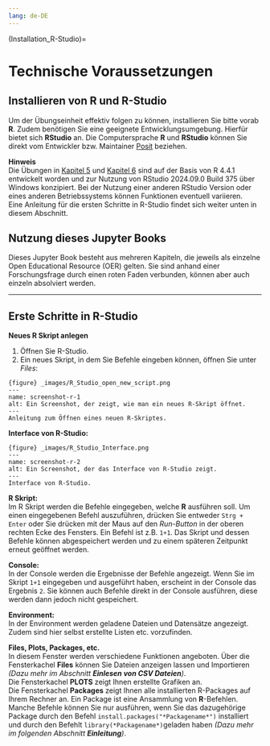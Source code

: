 ```yaml
---
lang: de-DE
---
```


(Installation_R-Studio)=
# Technische Voraussetzungen

## Installieren von R und R-Studio

Um der Übungseinheit effektiv folgen zu können, installieren Sie bitte vorab **R**. Zudem benötigen Sie eine geeignete Entwicklungsumgebung. Hierfür bietet sich **RStudio** an. Die Computersprache **R** und **RStudio** können Sie direkt vom Entwickler bzw. Maintainer <a href="https://posit.co/download/rstudio-desktop/" target="_blank">Posit</a> beziehen.  


**Hinweis**  
Die Übungen in [Kapitel 5](Datenmanipulation) und [Kapitel 6](Datenmanipulation2) sind auf der Basis von R 4.4.1 entwickelt worden und zur Nutzung von RStudio 2024.09.0 Build 375 über Windows konzipiert. Bei der Nutzung einer anderen RStudio Version oder eines anderen Betriebssystems können Funktionen eventuell variieren.  
Eine Anleitung für die ersten Schritte in R-Studio findet sich weiter unten in diesem Abschnitt.  

## Nutzung dieses Jupyter Books

Dieses Jupyter Book besteht aus mehreren Kapiteln, die jeweils als einzelne Open Educational Resource (OER) gelten. Sie sind anhand einer Forschungsfrage durch einen roten Faden verbunden, können aber auch einzeln absolviert werden.  


------------------------------------------------------------------------

## Erste Schritte in R-Studio

**Neues R Skript anlegen**  
1. Öffnen Sie R-Studio.  
2. Ein neues Skript, in dem Sie Befehle eingeben können, öffnen Sie
unter *Files*: 
 
```
{figure} _images/R_Studio_open_new_script.png
---
name: screenshot-r-1
alt: Ein Screenshot, der zeigt, wie man ein neues R-Skript öffnet.
---
Anleitung zum Öffnen eines neuen R-Skriptes.
```  

**Interface von R-Studio:**  

```
{figure} _images/R_Studio_Interface.png
---
name: screenshot-r-2
alt: Ein Screenshot, der das Interface von R-Studio zeigt.
---
Interface von R-Studio.
```

**R Skript:**  
Im R Skript werden die Befehle eingegeben, welche **R** ausführen soll.
Um einen eingegebenen Befehl auszuführen, drücken Sie entweder
`Strg + Enter` oder Sie drücken mit der Maus auf den *Run-Button* in der
oberen rechten Ecke des Fensters. Ein Befehl ist z.B. `1+1`. Das Skript
und dessen Befehle können abgespeichert werden und zu einem späteren
Zeitpunkt erneut geöffnet werden.  

**Console:**  
In der Console werden die Ergebnisse der Befehle angezeigt. Wenn Sie im
Skript `1+1` eingegeben und ausgeführt haben, erscheint in der Console
das Ergebnis `2`. Sie können auch Befehle direkt in der Console
ausführen, diese werden dann jedoch nicht gespeichert.  

**Environment:**  
In der Environment werden geladene Dateien und Datensätze angezeigt.
Zudem sind hier selbst erstellte Listen etc. vorzufinden.  

**Files, Plots, Packages, etc.**  
In diesem Fenster werden verschiedene Funktionen angeboten. Über die
Fensterkachel **Files** können Sie Dateien anzeigen lassen und
Importieren *(Dazu mehr im Abschnitt **Einlesen von CSV Dateien**)*.  
Die Fensterkachel **PLOTS** zeigt Ihnen erstellte Grafiken an.  
Die Fensterkachel **Packages** zeigt Ihnen alle installierten R-Packages
auf Ihrem Rechner an. Ein Package ist eine Ansammlung von
**R**-Befehlen. Manche Befehle können Sie nur ausführen, wenn Sie das
dazugehörige Package durch den Befehl
`install.packages("*Packagename*")` installiert und durch den Befehlt
`library(*Packagename*)`geladen haben *(Dazu mehr im folgenden Abschnitt
**Einleitung**)*.  

